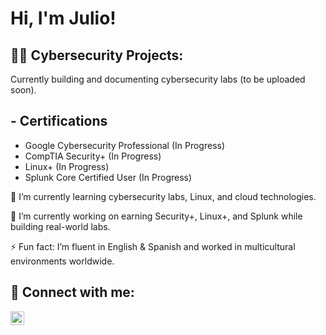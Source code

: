 <h1>Hi, I'm Julio! 

<h2>👨‍💻 Cybersecurity Projects:</h2>

Currently building and documenting cybersecurity labs (to be uploaded soon).
 
<h2> - Certifications</h2>

- Google Cybersecurity Professional (In Progress)
- CompTIA Security+ (In Progress)
- Linux+ (In Progress)
- Splunk Core Certified User (In Progress)

🌱 I’m currently learning cybersecurity labs, Linux, and cloud technologies.

🔭 I’m currently working on earning Security+, Linux+, and Splunk while building real-world labs.

⚡ Fun fact: I’m fluent in English & Spanish and worked in multicultural environments worldwide.

<h2> 🤳 Connect with me:</h2>

[<img align="left" alt="JoshMadakor | LinkedIn" width="22px" src="https://cdn.jsdelivr.net/npm/simple-icons@v3/icons/linkedin.svg" />][linkedin]

[linkedin]: https://linkedin.com/in/juliochicas
